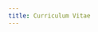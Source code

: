 ```yaml
---
title: Curriculum Vitae
---
```


<CurriculumVitaeLayout>
<template #summary>

# Antonio Gonzalez Gea

- Frontend Lead en [Zapp Studio][zapp-studio]
- Creador de [Huezzle][huezzle]
- Contribuidor activo en [bashunit][bashunit] y [Gacela][gacela]

Desarrollador full stack con más de 10 años de experiencia,
apasionado por la programación desde joven y dedicado al aprendizaje continuo y la enseñanza de buenas prácticas.
Exploro la impresión 3D, fusionando creatividad y habilidades técnicas.

</template>
<template #contact>

## Contacto

- [antonio.gonzalez.gea@gmail.com][mailto]
- [antonio.gg][home-page]
- [linkedin.com/in/antonio-gonzalez-gea][linkedin]
- [github.com/Tito-Kati][github]
- [printables.com/@Katarn][printables]

</template>
<template #experience>

## Experiencia

### Frontend Lead _- [Zapp Studio][zapp-studio]_

Abril 2023 - Actualidad _(8 meses)_

- Desarrollo integral de múltiples aplicaciones web, aplicando metodologías como TDD, DDD y Arquitectura Hexagonal,
  y utilizando tecnologías como TypeScript, SASS, Vue.js, Angular y Node.js entre muchas otras.
- Mentoría a los equipos de desarrollo en buenas prácticas de desarrollo de software y principios SOLID,
  fomentando la calidad y eficiencia del código.

### CTO _- [LEVERADE][leverade]_

Mayo 2015 - Abril 2023 _(8 años)_

- Impulso al equipo de desarrollo y de producto en nuevas buenas prácticas y metodologías entre las cuales se
  encuentran TDD, XP, Scrum, SOLID, Arquitectura Hexagonal, DDD y CQRS.
- Migración de todos los servicios a un sistema redistribuido, con alta disponibilidad y escalabilidad horizontal.
- Diseño y desarrollo del API Rest de gestión federativa con la que se integran webs y plataformas de cientos de
  clientes y colaboradores.
- Diseño y desarrollo de múltiples PWA con tecnologías como TypeScript, TailwindCSS, React.js y Vue.js.

### Software Developer _- [LEVERADE][leverade]_

Marzo 2014 - Mayo 2015 _(1 año)_

- Rediseño y desarrollo de la plataforma de gestión competitiva, arbitral y licencias con tecnologías como Bootstrap,
  Laravel y jQuery.

### Software Developer _- [Convega][convega]_

Marzo 2014 - Mayo 2015 _(1 año)_

- Migración de varias webs para el cumplimiento de las Web Content Accessibility Guidelines.

</template>
<template #projects>

## Proyectos

### bashunit

bashunit es un framework de testing para scripts de Bash.
Contribuyo activamente en la planificación, documentación y desarrollo del proyecto.

- [bashunit.typeddevs.com][bashunit] _(documentación)_
- [github.com/TypedDevs/bashunit](https://github.com/TypedDevs/bashunit) _(código fuente)_
- [twitter.com/bashunit](https://twitter.com/bashunit) _(cuenta oficial de X)_

### Huezzle

Juego de rompecabezas que son generados de forma procedural
para que cada día todos los jugadores se enfrenten al mismo reto.

Proyecto realizado en solitario desde la concepción de la idea hasta la publicación.
Cuenta con una media de 100 jugadores diarios.

- [huezzle.antonio.gg][huezzle] _(juega ahora)_
- [github.com/Tito-Kati/Huezzle](https://github.com/Tito-Kati/Huezzle) _(código fuente)_
- [twitter.com/huezzle](https://twitter.com/huezzle) _(cuenta oficial de X)_

### Gacela

Framework para crear aplicaciones PHP modulares, facilitando la comunicación entre módulos y permitiendo su integración
con otros frameworks como Laravel o Symfony.

Contribuyo activamente en Gacela, especialmente en el desarrollo de su módulo de rutas.

- [gacela-project.com][gacela] _(documentación)_
- [github.com/gacela-project](https://github.com/gacela-project) _(código fuente)_
- [twitter.com/gacela_project](https://twitter.com/gacela_project) _(cuenta oficial de X)_

</template>
<template #education>

## Educación

### Desarrollo de Aplicaciones Multiplataforma

**Ciclo Formativo de Grado Superior** _- IES Ingeniero de la Cierva_
\
2012 - 2014 _(2 años)_

### Desarrollo de Aplicaciones Multiplataforma

**Administración de Sistemas Informáticos y Redes** _- IES Las Espeñetas_
\
2008 - 2010 _(2 años)_

</template>
<template #languages>

## Idiomas

- Spanish _(Nativo)_
- English _(Profesional)_

</template>
<template #skills>

## Habilidades

- 3D Printing
- 3D Prototyping
- Adobe Illustrator
- Adobe Photoshop
- Agile
- Autodesk Fusion 360
- Bash
- bashunit
- Bitbucket
- Bootstrap
- CI/CD
- CRUD
- CSS
- DDD
- DevOps
- Docker
- Express.js
- Extreme Programming
- Figma
- Git
- GitHub
- Google Cloud
- Hexagonal Architecture
- HTML
- JavaScript
- Jest
- JIRA
- Laravel
- Linux
- Microfrontends
- Microservices
- MySQL
- Next.js
- Node.js
- Nuxt.js
- PHP
- PhpStorm
- PHPUnit
- Project Management
- Prusa
- PrusaSlicer
- Python
- React.js
- RESTful
- Sass
- Scrum
- SCSS
- Software Architecture
- Software Development
- SOLID
- Storybook
- Supabase
- Tailwind CSS
- TDD
- TypeScript
- Ubuntu
- VitePress
- Vue.js

</template>
</CurriculumVitaeLayout>

[mailto]: mailto:antonio.gonzalez.gea@gmail.com
[home-page]: https://antonio.gg/
[linkedin]: https://www.linkedin.com/in/antonio-gonzalez-gea/
[github]: https://github.com/Tito-Kati/
[printables]: https://www.printables.com/@Katarn
[zapp-studio]: https://zapp-studio.com/
[huezzle]: https://huezzle.antonio.gg/
[bashunit]: https://bashunit.typeddevs.com/
[gacela]: https://gacela-project.com/
[leverade]: https://leverade.com/
[convega]: https://www.convega.com/

<script lang="ts" setup>
import CurriculumVitaeLayout from '@/layouts/CurriculumVitaeLayout/CurriculumVitaeLayout.vue'
</script>
